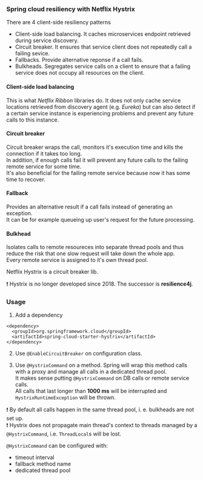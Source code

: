 ### Spring cloud resiliency with Netflix Hystrix

There are 4 client-side resiliency patterns
- Client-side load balancing. It caches microservices endpoint retrieved during service discovery.
- Circuit breaker. It ensures that service client does not repeatedly call a failing sevice.
- Fallbacks. Provide alternative reponse if a call fails.
- Bulkheads. Segregates service calls on a client to ensure that a failing service does not occupy all resources on the client.

#### Client-side load balancing
This is what *Netflix Ribbon* libraries do. It does not only cache service locations retrieved from discovery agent (e.g. *Eureka*) but can also detect if a certain service instance is experiencing problems and prevent any future calls to this instance.

#### Circuit breaker
Circuit breaker wraps the call, monitors it's execution time and kills the connection if it takes too long.\
In addition, if enough calls fail it will prevent any future calls to the failing remote service for some time.\
It's also beneficial for the failing remote service because now it has some time to recover.

#### Fallback
Provides an alternative result if a call fails instead of generating an exception.\
It can be for example queueing up user's request for the future processing.

#### Bulkhead
Isolates calls to remote resoureces into separate thread pools and thus reduce the risk that one slow request will take down the whole app.\
Every remote service is assigned to it's own thread pool. 

Netflix Hystrix is a circuit breaker lib.

:exclamation: Hystrix is no longer developed since 2018. The successor is **resilience4j**.

### Usage

1. Add a dependency
```
<dependency>
  <groupId>org.springframework.cloud</groupId>
  <artifactId>spring-cloud-starter-hystrix</artifactId>
</dependency>
```

2. Use `@EnableCircuitBreaker` on configuration class.

3. Use `@HystrixCommand` on a method. Spring will wrap this method calls with a proxy and manage all calls in a dedicated thread pool.\
It makes sense putting `@HystrixCommand` on DB calls or remote service calls.\
All calls that last longer than **1000 ms** will be interrupted and
`HystrixRuntimeException` will be thrown.

:exclamation: By default all calls happen in the same thread pool, i. e. bulkheads are not set up.\
:exclamation: Hystrix does not propagate main thread's context to threads managed by a `@HystrixCommand`, i.e. `ThreadLocal`s will be lost.

`@HystrixCommand` can be configured with:
- timeout interval
- fallback method name
- dedicated thread pool

